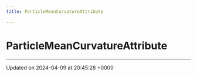 ```yaml
---
title: ParticleMeanCurvatureAttribute

---
```


# ParticleMeanCurvatureAttribute





-------------------------------

Updated on 2024-04-09 at 20:45:28 +0000